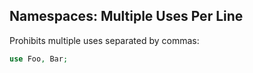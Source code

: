 ## Namespaces: Multiple Uses Per Line

Prohibits multiple uses separated by commas:

```php
use Foo, Bar;
```